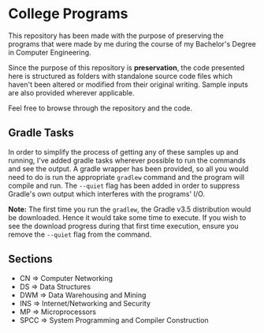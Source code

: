 # College Programs
This repository has been made with the purpose of preserving the programs that were made by me during the course of my Bachelor's Degree in Computer Engineering.

Since the purpose of this repository is **preservation**, the code presented here is structured as folders with standalone source code files which haven't been altered or modified from their original writing.
Sample inputs are also provided wherever applicable.

Feel free to browse through the repository and the code.

## Gradle Tasks
In order to simplify the process of getting any of these samples up and running, I've added gradle tasks wherever possible to run the commands and see the output.
A gradle wrapper has been provided, so all you would need to do is run the appropriate `gradlew` command and the program will compile and run.
The `--quiet` flag has been added in order to suppress Gradle's own output which interferes with the programs' I/O.

**Note:** The first time you run the `gradlew`, the Gradle v3.5 distribution would be downloaded. Hence it would take some time to execute.
If you wish to see the download progress during that first time execution, ensure you remove the `--quiet` flag from the command.

## Sections
* CN => Computer Networking
* DS => Data Structures
* DWM => Data Warehousing and Mining
* INS => Internet/Networking and Security
* MP => Microprocessors
* SPCC => System Programming and Compiler Construction